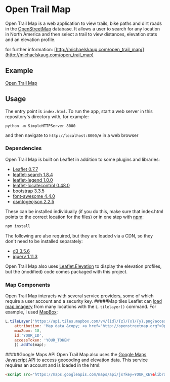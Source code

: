 # Open Trail Map

Open Trail Map is a web application to view trails, bike paths and dirt roads in the [OpenStreetMap](https://www.openstreetmap.org/) database.  It allows a user to search for any location in North America and then select a trail to view distances, elevation stats and an elevation profile.

for further information:
[http://michaelskaug.com/open_trail_map/](http://michaelskaug.com/open_trail_map)

## Example
[Open Trail Map](http://michaelskaug.com/projects/OpenTrailMap/)

## Usage
The entry point is ```index.html```.  To run the app, start a web server in this repository's directory with, for example:
```
python -m SimpleHTTPServer 8000
```
and then navigate to ```http://localhost:8000/#``` in a web browser

### Dependencies
Open Trail Map is built on Leaflet in addition to some plugins and libraries:
- [Leaflet 0.7.7](http://leafletjs.com/download.html)
- [leaflet-search 1.8.4](https://github.com/stefanocudini/leaflet-search)
- [leaflet-legend 1.0.0](https://github.com/mikeskaug/Leaflet.Legend)
- [leaflet-locatecontrol 0.48.0](https://github.com/domoritz/leaflet-locatecontrol)
- [bootstrap 3.3.5](http://getbootstrap.com)
- [font-awesome 4.4.0](https://fortawesome.github.io/Font-Awesome/)
- [osmtogeojson 2.2.5](https://github.com/tyrasd/osmtogeojson)

These can be installed individually (if you do this, make sure that index.html points to the correct location for the files) or in one step with [npm](https://www.npmjs.com):
```js
npm install
```

The following are also required, but they are loaded via a CDN, so they don't need to be installed separately:
- [d3 3.5.6](http://d3js.org)
- [jquery 1.11.3](http://jquery.com)


Open Trail Map also uses [Leaflet.Elevation](https://github.com/MrMufflon/Leaflet.Elevation) to display the elevation profiles, but the (modified) code comes packaged with this project.

### Map Components
Open Trail Map interacts with several service providers, some of which require a user account and a security key.
#####Map tiles
Leaflet can [load map imagery](http://leafletjs.com/examples/quick-start.html) from many locations with the ```L.tilelayer()``` command.  For example, I used [MapBox](https://www.mapbox.com):
```js
L.tileLayer('https://api.tiles.mapbox.com/v4/{id}/{z}/{x}/{y}.png?access_token={accessToken}', {
	attribution: 'Map data &copy; <a href="http://openstreetmap.org">OpenStreetMap</a>, <a href="http://creativecommons.org/licenses/by-sa/2.0/">CC-BY-SA</a>, Imagery &copy <a href="http://mapbox.com">Mapbox</a>',
	maxZoom: 18,
	id:'YOUR_ID',
	accessToken: 'YOUR_TOKEN'
    }).addTo(map);
```

#####Google Maps API
Open Trail Map also uses the [Google Maps Javascript API](https://developers.google.com/maps/documentation/javascript/) to access geocoding and elevation data.  This service requires an account and is loaded in the html:
```html
<script src="https://maps.googleapis.com/maps/api/js?key=YOUR_KEY&libraries=geometry"></script>
```





